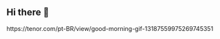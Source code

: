 ## Hi there 👋

<!--
**Rzgwyzzz/Rzgwyzzz** is a ✨ _special_ ✨ repository because its `README.md` (this file) appears on your GitHub profile.

Here are some ideas to get you started:

- 🎱 eu atualmente estudo no alura
- 🌱 estudante de java script
- 👯 I’m looking to collaborate on ...
- 🤔 eu,sou um homem.
- 💬 Ask me about ...
- 📫 How to reach me: ...
- 😄 Pronouns: ...
- ⚡ Fun fact: ...
--> https://tenor.com/pt-BR/view/good-morning-gif-13187559975269745351

